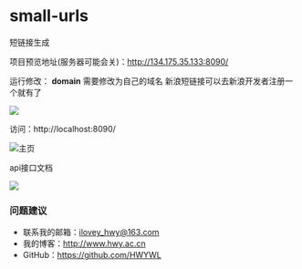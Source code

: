 # small-urls
短链接生成

项目预览地址(服务器可能会关)：http://134.175.35.133:8090/

运行修改：
**domain** 需要修改为自己的域名
新浪短链接可以去新浪开发者注册一个就有了

![](https://i.imgur.com/kXkX4J2.jpg)

访问：http://localhost:8090/

![主页](https://i.imgur.com/CCKD76y.jpg)

api接口文档

![](https://i.imgur.com/Q5vR5ry.jpg)

### 问题建议

- 联系我的邮箱：ilovey_hwy@163.com
- 我的博客：http://www.hwy.ac.cn
- GitHub：https://github.com/HWYWL